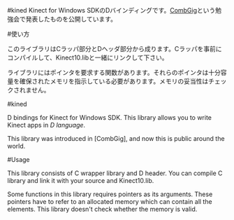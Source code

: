 #kined
Kinect for Windows SDKのDバインディングです。[CombGig](http://mt-caret.github.io/events/)という勉強会で発表したものを公開しています。


#使い方

このライブラリはCラッパ部分とDヘッダ部分から成ります。Cラッパを事前にコンパイルして、Kinect10.libと一緒にリンクして下さい。

ライブラリにはポインタを要求する関数があります。それらのポインタは十分容量を確保されたメモリを指示している必要があります。メモリの妥当性はチェックされません。

#kined

D bindings for Kinect for Windows SDK. This library allows you to write Kinect apps in *D language*.

This library was introduced in [CombGig], and now this is public around the world.

#Usage

This library consists of C wrapper library and D header. You can compile C library and link it with your source and Kinect10.lib.

Some functions in this library requires pointers as its arguments. These pointers have to refer to an allocated memory which can contain all the elements. This library doesn't check whether the memory is valid.

